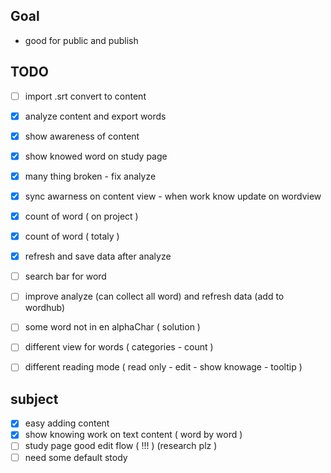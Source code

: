 

## Goal
* good for public and publish

## TODO
* [ ] import .srt convert to content
* [x] analyze content and export words
* [x] show awareness of content
* [x] show knowed word on study page

* [x] many thing broken - fix analyze
* [x] sync awarness on content view - when work know update on wordview
* [x] count of word ( on project )
* [x] count of word ( totaly )
* [x] refresh and save data after analyze
* [ ] search bar for word
- [ ] improve analyze (can collect all word) and refresh data (add to wordhub)
- [ ] some word not in en alphaChar ( solution )
- [ ] different view for words ( categories - count )
- [ ] different reading mode ( read only - edit - show knowage - tooltip )



## subject

- [x] easy adding content
- [x] show knowing work on text content ( word by word )
- [ ] study page good edit flow ( !!! ) (research plz )
- [ ] need some default stody
